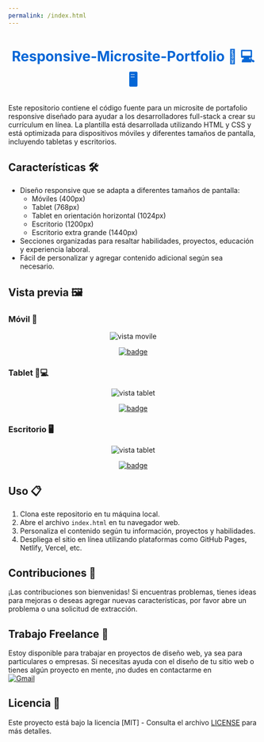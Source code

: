 ```yaml
---
permalink: /index.html
---
```

<h1 align="center" style="color: #0366d6;">
   Responsive-Microsite-Portfolio 📱 💻 🖥
</h1>

Este repositorio contiene el código fuente para un microsite de portafolio responsive diseñado para ayudar a los desarrolladores full-stack a crear su currículum en línea. La plantilla está desarrollada utilizando HTML y CSS y está optimizada para dispositivos móviles y diferentes tamaños de pantalla, incluyendo tabletas y escritorios.

## Características 🛠️

- Diseño responsive que se adapta a diferentes tamaños de pantalla:
  - Móviles (400px)
  - Tablet (768px)
  - Tablet en orientación horizontal (1024px)
  - Escritorio (1200px)
  - Escritorio extra grande (1440px)
- Secciones organizadas para resaltar habilidades, proyectos, educación y experiencia laboral.
- Fácil de personalizar y agregar contenido adicional según sea necesario.

## Vista previa 🖼️

### Móvil 📱

<div align="center">
  <img src="/img/portfolio-movile.png/" alt="vista movile"/>
</div>

<p align="center">
   <a href="src/">
      <img src="https://img.shields.io/badge/ver%20codigo-%23761C76?style=for-the-badge" alt="badge">
   </a>
</p>

### Tablet 📱💻

<div align="center">
  <img src="/img/portfolio-tablet.png/" alt="vista tablet"/>
</div>

<p align="center">
   <a href="src/">
      <img src="https://img.shields.io/badge/ver%20codigo-%23761C76?style=for-the-badge" alt="badge">
   </a>
</p>

### Escritorio 🖥️

<div align="center">
  <img src="/img/portfolio-desktop.png/" alt="vista tablet"/>
</div>

<p align="center">
   <a href="src/">
      <img src="https://img.shields.io/badge/ver%20codigo-%23761C76?style=for-the-badge" alt="badge">
   </a>
</p>

## Uso 📋

1. Clona este repositorio en tu máquina local.
2. Abre el archivo `index.html` en tu navegador web.
3. Personaliza el contenido según tu información, proyectos y habilidades.
4. Despliega el sitio en línea utilizando plataformas como GitHub Pages, Netlify, Vercel, etc.


## Contribuciones 🤝

¡Las contribuciones son bienvenidas! Si encuentras problemas, tienes ideas para mejoras o deseas agregar nuevas características, por favor abre un problema o una solicitud de extracción.


## Trabajo Freelance 💼

Estoy disponible para trabajar en proyectos de diseño web, ya sea para particulares o empresas. Si necesitas ayuda con el diseño de tu sitio web o tienes algún proyecto en mente, ¡no dudes en contactarme en 
<br>
[![Gmail](https://img.shields.io/badge/Email%20personal-white?style=for-the-badge&logo=gmail&logoColor=white&label=Lucy24072001%40gmail.com&labelColor=black&color=%23EA4335)](mailto:Lucy24072001@gmail.com)


## Licencia 📜

Este proyecto está bajo la licencia [MIT] - Consulta el archivo [LICENSE](LICENSE) para más detalles.

